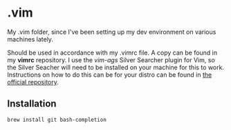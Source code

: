 # .vim
My .vim folder, since I've been setting up my dev environment on various machines lately.

Should be used in accordance with my .vimrc file. A copy can be found in my **vimrc** repository.
I use the *vim-ags* Silver Searcher plugin for Vim, so the Silver Seacher will need to be installed on your machine for this to work. Instructions on how to do this can be for your distro can be found in [the official repository](https://github.com/ggreer/the_silver_searcher).

## Installation

```
brew install git bash-completion
```

